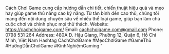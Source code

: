 Cách Chơi Game cung cấp hướng dẫn chi tiết, chiến thuật hiệu quả và mẹo hay giúp game thủ nâng cao kỹ năng. Từ tân binh đến cao thủ, chúng tôi mang đến nội dung chuyên sâu về nhiều thể loại game, giúp bạn làm chủ cuộc chơi và chinh phục mọi thử thách. 
Website: https://cachchoigame.com/ 
Email: cachchoigame.com@gmail.com 
Phone: 0798 531 264 
Address: 480A Đ. Hậu Giang, Phường 12, Quận 6, Hồ Chí Minh, Việt Nam 
Hashtag	CáchChơiGame #MẹoChơiGame #GameThủ #HướngDẫnChơiGame #KinhNghiệmGaming "
